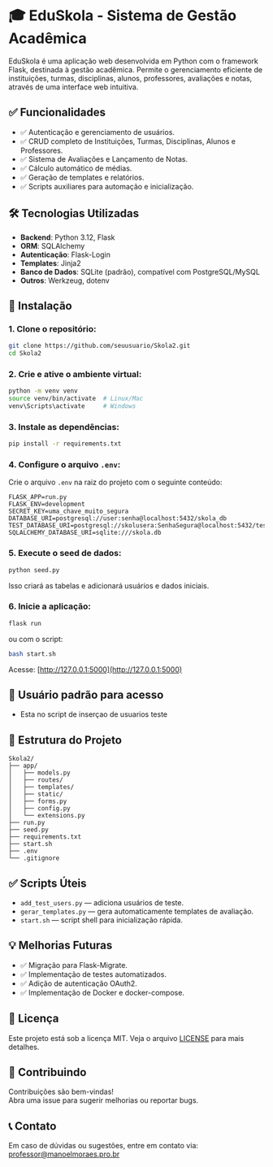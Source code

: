 
# 🎓 EduSkola - Sistema de Gestão Acadêmica

EduSkola é uma aplicação web desenvolvida em Python com o framework Flask, destinada à gestão acadêmica. Permite o gerenciamento eficiente de instituições, turmas, disciplinas, alunos, professores, avaliações e notas, através de uma interface web intuitiva.

## ✅ Funcionalidades

- ✅ Autenticação e gerenciamento de usuários.
- ✅ CRUD completo de Instituições, Turmas, Disciplinas, Alunos e Professores.
- ✅ Sistema de Avaliações e Lançamento de Notas.
- ✅ Cálculo automático de médias.
- ✅ Geração de templates e relatórios.
- ✅ Scripts auxiliares para automação e inicialização.

## 🛠️ Tecnologias Utilizadas

- **Backend**: Python 3.12, Flask
- **ORM**: SQLAlchemy
- **Autenticação**: Flask-Login
- **Templates**: Jinja2
- **Banco de Dados**: SQLite (padrão), compatível com PostgreSQL/MySQL
- **Outros**: Werkzeug, dotenv

## 🚀 Instalação

### 1. Clone o repositório:

```bash
git clone https://github.com/seuusuario/Skola2.git
cd Skola2
```

### 2. Crie e ative o ambiente virtual:

```bash
python -m venv venv
source venv/bin/activate  # Linux/Mac
venv\Scripts\activate     # Windows
```

### 3. Instale as dependências:

```bash
pip install -r requirements.txt
```

### 4. Configure o arquivo `.env`:

Crie o arquivo `.env` na raiz do projeto com o seguinte conteúdo:

```env
FLASK_APP=run.py
FLASK_ENV=development
SECRET_KEY=uma_chave_muito_segura
DATABASE_URI=postgresql://user:senha@localhost:5432/skola_db
TEST_DATABASE_URI=postgresql://skolusera:SenhaSegura@localhost:5432/test_skola_db
SQLALCHEMY_DATABASE_URI=sqlite:///skola.db
```


### 5. Execute o seed de dados:

```bash
python seed.py
```

Isso criará as tabelas e adicionará usuários e dados iniciais.

### 6. Inicie a aplicação:

```bash
flask run
```

ou com o script:

```bash
bash start.sh
```

Acesse: [http://127.0.0.1:5000](http://127.0.0.1:5000)

## 👤 Usuário padrão para acesso

- Esta no script de inserçao de usuarios teste 


## 📂 Estrutura do Projeto

```
Skola2/
├── app/
│   ├── models.py
│   ├── routes/
│   ├── templates/
│   ├── static/
│   ├── forms.py
│   ├── config.py
│   └── extensions.py
├── run.py
├── seed.py
├── requirements.txt
├── start.sh
├── .env
└── .gitignore
```

## ✅ Scripts Úteis

- `add_test_users.py` — adiciona usuários de teste.
- `gerar_templates.py` — gera automaticamente templates de avaliação.
- `start.sh` — script shell para inicialização rápida.

## 💡 Melhorias Futuras

- ✅ Migração para Flask-Migrate.
- ✅ Implementação de testes automatizados.
- ✅ Adição de autenticação OAuth2.
- ✅ Implementação de Docker e docker-compose.

## 📄 Licença

Este projeto está sob a licença MIT. Veja o arquivo [LICENSE](LICENSE) para mais detalhes.

## 🤝 Contribuindo

Contribuições são bem-vindas!  
Abra uma issue para sugerir melhorias ou reportar bugs.

## 📞 Contato

Em caso de dúvidas ou sugestões, entre em contato via:  
professor@manoelmoraes.pro.br
